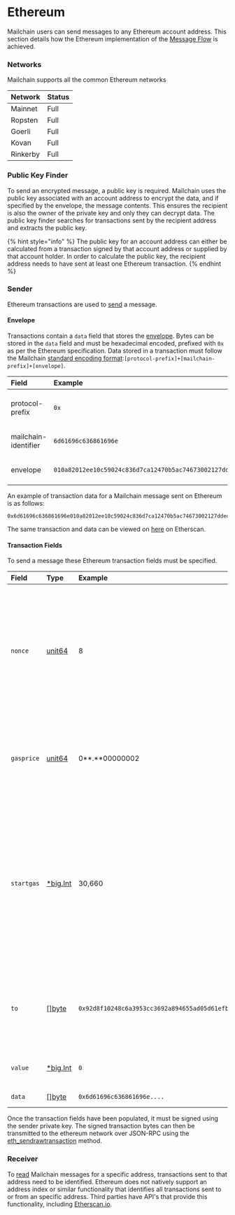 # Ethereum

Mailchain users can send messages to any Ethereum account address. This section details how the Ethereum implementation of the [Message Flow](../concepts/overview.md) is achieved.

### Networks

Mailchain supports all the common Ethereum networks

| Network | Status |
| :--- | :--- |
| Mainnet | Full |
| Ropsten | Full |
| Goerli | Full |
| Kovan | Full |
| Rinkerby | Full |

### Public Key Finder

To send an encrypted message, a public key is required. Mailchain uses the public key associated with an account address to encrypt the data, and if specified by the envelope, the message contents. This ensures the recipient is also the owner of the private key and only they can decrypt data. The public key finder searches for transactions sent by the recipient address and extracts the public key.

{% hint style="info" %}
The public key for an account address can either be calculated from a transaction signed by that account address or supplied by that account holder. In order to calculate the public key, the recipient address needs to have sent at least one Ethereum transaction.
{% endhint %}

### Sender

Ethereum transactions are used to [send](../concepts/send.md) a message.

#### Envelope

Transactions contain a `data` field that stores the [envelope](programmable-envelopes.md). Bytes can be stored in the `data` field and must be hexadecimal encoded, prefixed with `0x` as per the Ethereum specification.  Data stored in a transaction must follow the Mailchain [standard encoding format](../concepts/send.md#send-transaction):`[protocol-prefix]+[mailchain-prefix]+[envelope]`. 

| Field | Example | Notes |
| :--- | :--- | :--- |
| protocol-prefix | `0x` | Required Ethereum transaction data prefix |
| mailchain-identifier | `6d61696c636861696e` | "mailchain" encoded as hexadecimal |
| envelope | `010a82012ee10c59024c836d7ca12470b5ac74673002127ddedadbc6fc4375a8c086b650060ede199f603a158bc7884a903eadf97a2dd0fbe69ac81c216830f94e56b847d924b51a7d8227c80714219e6821a51bc7cba922f291a47bdffe29e7c3f67ad908ff377bfcc0b603007ead4bfd87ff0acc272528ca03d6381e6d0e1e2c5dfd24d521` | Envelope encoded as hexadecimal |

An example of transaction data for a Mailchain message sent on Ethereum is as follows:

```text
0x6d61696c636861696e010a82012ee10c59024c836d7ca12470b5ac74673002127ddedadbc6fc4375a8c086b650060ede199f603a158bc7884a903eadf97a2dd0fbe69ac81c216830f94e56b847d924b51a7d8227c80714219e6821a51bc7cba922f291a47bdffe29e7c3f67ad908ff377bfcc0b603007ead4bfd87ff0acc272528ca03d6381e6d0e1e2c5dfd24d521
```

The same transaction and data can be viewed on [here](https://etherscan.io/tx/0x2bf261a81e624d649450a3851df2d0639a8b98ed3bce39da14e8f318adf3edb9) on Etherscan.

####  Transaction Fields

To send a message these Ethereum transaction fields must be specified.

| Field | Type | Example | Notes |  |
| :--- | :--- | :--- | :--- | :--- |
| `nonce` | [unit64](https://golang.org/pkg/builtin/#uint64) | 8 | Sequential number that represents the number of transactions the sender account has made on the network. _Added by the client, based on last nonce._ |  |
| `gasprice` | [unit64](https://golang.org/pkg/builtin/#uint64) | 0**.**00000002 | Execution fee for sending the message. _Added by the client, based on network gas price._ |  |
| `startgas` | [\*big.Int](https://golang.org/pkg/math/big/#Int) | 30,660 | Maximum gas used for sending the transaction. Mailchain messages uses  ~30,000 GAS approx 1.5x the cost of a basic transaction. _Added by the client, based on required gas._ |  |
| `to` | [\[\]byte](https://golang.org/pkg/builtin/#byte) | `0x92d8f10248c6a3953cc3692a894655ad05d61efb` | Address of the recipient. _Added by the client, based on recipient address in message._ |  |
| `value` | [\*big.Int](https://golang.org/pkg/math/big/#Int) | `0` | Set to send zero value transactions by default |  |
| `data` | [\[\]byte](https://golang.org/pkg/builtin/#byte) | `0x6d61696c636861696e....` | Envelope data |  |

Once the transaction fields have been populated, it must be signed using the sender private key. The signed transaction bytes can then be transmitted to the ethereum network over JSON-RPC using the [eth\_sendrawtransaction](https://github.com/ethereum/wiki/wiki/JSON-RPC#eth_sendrawtransaction) method.

### Receiver

To [read](../concepts/read.md) Mailchain messages for a specific address, transactions sent to that address need to be identified. Ethereum does not natively support an address index or similar functionality that identifies all transactions sent to or from an specific address. Third parties have API's that provide this functionality, including [Etherscan.io](https://etherscan.io/).


